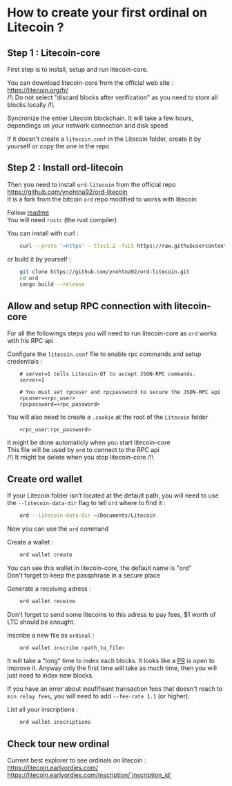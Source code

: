 # How to create your first ordinal on Litecoin ?

## Step 1 : Litecoin-core

First step is to install, setup and run litecoin-core.  

You can download litecoin-core from the official web site : https://litecoin.org/fr/  
/!\ Do not select "discard blocks after verification" as you need to store all blocks locally /!\

Syncronize the entier Litecoin blockchain. It will take a few hours, dependings on your network connection and disk speed

If it doesn't create a `litecoin.conf` in the Litecoin folder, create it by yourself or copy the one in the repo

## Step 2 : Install ord-litecoin

Then you need to install `ord-litecoin` from the official repo https://github.com/ynohtna92/ord-litecoin  
It is a fork from the bitcoin `ord` repo modified to works with litecoin

Follow [readme](https://github.com/ynohtna92/ord-litecoin#readme)  
You will need `rustc` (the rust compiler)

You can install with curl :
```bash
    curl --proto '=https' --tlsv1.2 -fsLS https://raw.githubusercontent.com/ynohtna92/ord-litecoin/master install.sh | bash -s
```

or build it by yourself :
```bash
    git clone https://github.com/ynohtna92/ord-litecoin.git
    cd ord
    cargo build --release
```

## Allow and setup RPC connection with litecoin-core

For all the followings steps you will need to run litecoin-core as `ord` works with his RPC api

Configure the `litecoin.conf` file to enable rpc commands and setup credentials :

```
    # server=1 tells Litecoin-QT to accept JSON-RPC commands.
    server=1
    
    # You must set rpcuser and rpcpassword to secure the JSON-RPC api
    rpcuser=<rpc_user>
    rpcpassword=<rpc_password>
```

You will also need to create a `.cookie` at the root of the `Litecoin` folder

```
    <rpc_user:rpc_password>
```

It might be done automaticly when you start litecoin-core  
This file will be used by `ord` to connect to the RPC api  
/!\ It might be delete when you stop litecoin-core /!\

## Create ord wallet

If your Litecoin folder isn't located at the default path, you will need to use the `--litecoin-data-dir` flag to tell `ord` where to find it :

```bash
    ord --litecoin-data-dir ~/Documents/Litecoin
```

Now you can use the `ord` command

Create a wallet :

```bash
    ord wallet create
```

You can see this wallet in litecoin-core, the default name is "ord"  
Don't forget to keep the passphrase in a secure place

Generate a receiving adress : 

```bash
    ord wallet receive
```

Don't forget to send some litecoins to this adress to pay fees, $1 worth of LTC should be enought.

Inscribe a new file as `ordinal` :

```bash
    ord wallet inscribe <path_to_file>
```

It will take a "long" time to index each blocks. It looks like a [PR](https://github.com/ynohtna92/ord-litecoin/pull/1) is open to improve it. Anyway only the first time will take as much time, then you will just need to index new blocks.  

If you have an error about insufifisant transaction fees that doesn't reach to `min relay fees`, you will need to add `--fee-rate 1.1` (or higher).

List all your inscriptions :

```bash
    ord wallet inscriptions
```

## Check tour new ordinal

Current best explorer to see ordinals on litecoin : https://litecoin.earlyordies.com/
https://litecoin.earlyordies.com/inscription/`inscription_id`
